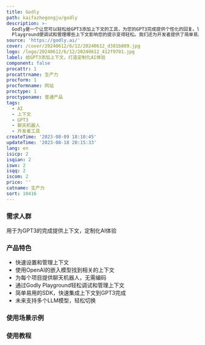 ```yaml
---
title: Godly
path: kaifazhegongju/godly
description: >-
  Godly是一个让您可以轻松给GPT3添加上下文的工具，为您的GPT3完成提供个性化的回复。它提供了简单的设置和管理界面，让您可以在几分钟内建立和管理您的上下文。我们使用OpenAI的嵌入模型来找到最相关的上下文，并将其附加到您的提示中。每个项目都配有一个聊天机器人，无需编码即可探索您的上下文。Godly
  Playground使调试和管理哪些上下文影响您的提示变得轻松。我们还为开发者提供了简单易用的SDK，让您快速将上下文集成到GPT3的完成中。立即开始免费试用，为您的上下文未来提供保障。
source: 'https://godly.ai/'
cover: /cover/20240612/6/12/20240612_d381b809.jpg
logo: /logo/20240612/6/12/20240612_412f9701.jpg
label: 给GPT3添加上下文，打造定制化AI体验
component: false
procattr: 1
procattrname: 生产力
procform: 1
procformname: 网站
proctype: 1
proctypename: 普通产品
tags:
  - AI
  - 上下文
  - GPT3
  - 聊天机器人
  - 开发者工具
createTime: '2023-08-09 18:10:45'
updateTime: '2023-08-18 20:15:33'
lang: en
isicp: 2
isqian: 2
iswx: 2
isqq: 2
iscom: 2
price: ''
catname: 生产力
sort: 10416
---
```




### 需求人群
用于为GPT3的完成提供上下文，定制化AI体验

### 产品特色
- 快速设置和管理上下文
- 使用OpenAI的嵌入模型找到相关的上下文
- 为每个项目提供聊天机器人，无需编码
- 通过Godly Playground轻松调试和管理上下文
- 简单易用的SDK，快速集成上下文到GPT3完成
- 未来支持多个LLM模型，轻松切换

### 使用场景示例


### 使用教程


  
